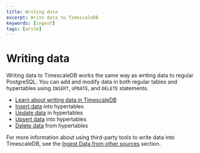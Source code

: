 ```yaml
---
title: Writing data
excerpt: Write data to TimescaleDB
keywords: [ingest]
tags: [write]
---
```


# Writing data
Writing data to TimescaleDB works the same way as writing data to regular
PostgreSQL. You can add and modify data in both regular tables and hypertables
using `INSERT`, `UPDATE`, and `DELETE` statements.

*   [Learn about writing data in TimescaleDB][about-writing-data]
*   [Insert data][insert] into hypertables
*   [Update data][update] in hypertables
*   [Upsert data][upsert] into hypertables
*   [Delete data][delete] from hypertables

For more information about using third-party tools to write data
into TimescaleDB, see the [Ingest Data from other sources][ingest-data] section.

[about-writing-data]: /timescaledb/:currentVersion:/how-to-guides/write-data/about-writing-data/
[delete]: /timescaledb/:currentVersion:/how-to-guides/write-data/delete/
[ingest-data]: /timescaledb/:currentVersion:/how-to-guides/ingest-data/
[insert]: /timescaledb/:currentVersion:/how-to-guides/write-data/insert/
[update]: /timescaledb/:currentVersion:/how-to-guides/write-data/update/
[upsert]: /timescaledb/:currentVersion:/how-to-guides/write-data/upsert/
